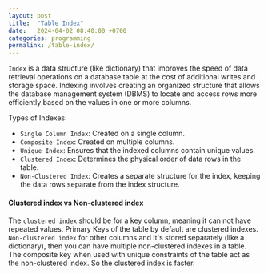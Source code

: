```yaml
---
layout: post
title:  "Table Index"
date:   2024-04-02 08:40:00 +0700
categories: programming
permalink: /table-index/
---
```

`Index` is a data structure (like dictionary) that improves the speed of data retrieval operations on a database table at the cost of additional writes and storage space. Indexing involves creating an organized structure that allows the database management system (DBMS) to locate and access rows more efficiently based on the values in one or more columns.

Types of Indexes:

- `Single Column Index`: Created on a single column.
- `Composite Index`: Created on multiple columns.
- `Unique Index`: Ensures that the indexed columns contain unique values.
- `Clustered Index`: Determines the physical order of data rows in the table.
- `Non-Clustered Index`: Creates a separate structure for the index, keeping the data rows separate from the index structure.

#### Clustered index vs Non-clustered index
The `clustered index` should be for a key column, meaning it can not have repeated values. Primary Keys of the table by default are clustered indexes.  
`Non-clustered index` for other columns and it's stored separately (like a dictionary), then you can have multiple non-clustered indexes in a table. The composite key when used with unique constraints of the table act as the non-clustered index. So the clustered index is faster.